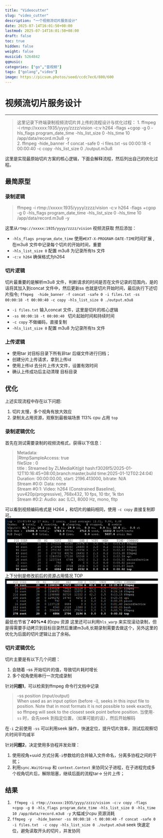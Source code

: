 ```yaml
---
title: "Videocutter"
slug: "video_cutter"
description: "一个视频流切片服务设计"
date: 2025-07-14T16:01:50+08:00
lastmod: 2025-07-14T16:01:50+08:00
draft: false
toc: true
hidden: false
weight: false
musicid: 5264842
qqmusic: 
categories: ["go","音视频"]
tags: ["golang","video"]
image: https://picsum.photos/seed/ccdc7ec6/800/600
---
```


# 视频流切片服务设计
-------
> 这里记录下终端录制视频流切片并上传的流程设计与优化过程：
    1. ffmpeg -i rtmp://xxxxx:1935/yyyy/zzzz/vision -c:v h264 -flags +cgop -g 0 -hls_flags program_date_time -hls_list_size 0 -hls_time 10 /app/data/record.m3u8 -y  
    2. ffmpeg  -hide_banner -f concat -safe 0 -i files.txt -ss 00:00:18 -t 00:00:40 -c copy -hls_list_size 0 ./output.m3u8   

这里是实现最原始切片方案的核心逻辑，下面会解释流程，然后列出自己的优化过程。
## 最简原型
### 录制逻辑
> ffmpeg -i rtmp://xxxxx:1935/yyyy/zzzz/vision -c:v h264 -flags +cgop -g 0 -hls_flags program_date_time -hls_list_size 0 -hls_time 10 /app/data/record.m3u8 -y

这里从`rtmp://xxxxx:1935/yyyy/zzzz/vision` 视频流获取 然后添加：
- `-hls_flags program_date_time` 使用`#EXT-X-PROGRAM-DATE-TIME`时间扩展 ,在m3u8 文件中记录每个切片的开始时间，重要
- `-hls_list_size 0` 配置 m3u8 为记录所有ts 文件
- `-c:v h264` 确保格式为h264

### 切片逻辑
切片最重要的是解析m3u8 文件，判断请求的时间是否在文件记录的范围内，是的话将其加入到concat 文件中，然后更新ss 也就是切片开始时间，最后执行下述切片指令;
`ffmpeg  -hide_banner -f concat -safe 0 -i files.txt -ss 00:00:18 -t 00:00:40 -c copy -hls_list_size 0 ./output.m3u8 `
- `-i files.txt` 输入concat 文件，这里是切片的核心逻辑
- `-ss 00:00:18 -t 00:00:40 ` 切片起始时间和持续时间
- `-c copy` 不做编码，直接复制
- `-hls_list_size 0` 配置 m3u8 为记录所有ts 文件

### 上传逻辑
- 使用tar 对目标目录下所有非tar 后缀文件进行归档；
- 创建分片上传请求，拿到上传id
- 使用上传id 去分片上传大文件，设置有效时间
- 确认上传成功后主动清理 目标目录

## 优化
上述实现流程中存在以下问题:  

1. 切片太慢，多个视角有放大效应
2. 录制太占用资源，观察到最极端场景 113% cpu 占用 `top`

### 录制逻辑优化
首先在测试需要录制的视频流格式，获得以下信息：
>   Metadata:  
    |RtmpSampleAccess: true  
    fileSize        : 0  
    title           : Streamed by ZLMediaKit(git hash:f3026f5/2025-01-12T10:16:45+08:00,branch:master,build time:2025-01-12T02:24:04)  
  Duration: 00:00:00.00, start: 2196.413000, bitrate: N/A  
  Stream #0:0: Data: none  
  Stream #0:1: Video: h264 (Constrained Baseline), yuv420p(progressive), 768x432, 10 fps, 10 tbr, 1k tbn  
  Stream #0:2: Audio: aac (LC), 8000 Hz, mono, fltp  
  
可以看到视频编码格式是 H264 ，和切片的编码相同，使用 `-c copy` 直接复制即可。
![修改前](asset/beforecopy.png)  
上下分别是修改前后的资源占用情况 TOP
![修改后](asset/aftercopy.png)  
最低也节省了**40%\*4** 的cpu 资源
这里还可以利用`hls_warp` 来实现滚动录制，但是得需要手动拷贝到目标目录然后重建m3u8,长期录制需要去做这个，另外这里的优化为后面的切片逻辑让出了余裕。
### 切片逻辑优化
切片主要是有以下几个问题：
1. 会随着 -ss 开始切片的值，导致切片耗时增长
2. 多个视角使用串行一次完成录制

针对**问题1**，可以检索到ffmpeg 命令行文档中记录
> -ss position (input/output)  
When used as an input option (before -i), seeks in this input file to position. Note that in most formats it is not possible to seek exactly, so ffmpeg will seek to the closest seek point before position. 
当使用`-ss` 时，会先seek 到指定位置，（如果可能的话），然后开始解码  

在`-i` 之前使用 `-ss` 可以利用seek 操作，快速定位，提升切片效率，测试后观察切片时间平均减半

针对**问题2**，决定使用多协程并发处理：
1. 使用视角+uuid 方式分离`-i`参数给的合并输入文件命名，分离多协程之间的干扰；  
2. 利用`sync.WaitGroup` 和 `context.Context` 来协同父子进程，在子进程完成多个视角切片后，解除阻塞，继续后面的流程tar-> 分片上传；

## 结果
1. ` ffmpeg -i rtmp://xxxxx:1935/yyyy/zzzz/vision -c:v copy -flags +cgop -g 0 -hls_flags program_date_time -hls_list_size 0 -hls_time 10 /app/data/record.m3u8 -y`  大幅减少cpu 资源消耗
2. `ffmpeg -y  -hide_banner -ss 00:00:18 -t 00:00:40 -f concat -safe 0 -i files.txt  -c copy -hls_list_size 0 ./output.m3u8`   seek 快速定位，避免读取开头的切片，并发协同  


